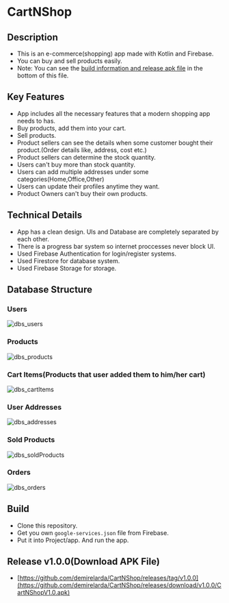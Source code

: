 # CartNShop

## Description
* This is an e-commerce(shopping) app made with Kotlin and Firebase.
* You can buy and sell products easily.
* Note: You can see the [build information and release apk file](https://github.com/demirelarda/CartNShop/blob/master/README.md#release-v100download-apk-file) in the bottom of this file.

## Key Features
* App includes all the necessary features that a modern shopping app needs to has.
* Buy products, add them into your cart.
* Sell products.
* Product sellers can see the details when some customer bought their product.(Order details like, address, cost etc.)
* Product sellers can determine the stock quantity.
* Users can't buy more than stock quantity.
* Users can add multiple addresses under some categories(Home,Office,Other)
* Users can update their profiles anytime they want.
* Product Owners can't buy their own products.

## Technical Details
* App has a clean design. UIs and Database are completely separated by each other.
* There is a progress bar system so internet proccesses never block UI.
* Used Firebase Authentication for login/register systems.
* Used Firestore for database system.
* Used Firebase Storage for storage.

## Database Structure
### Users
![dbs_users](https://user-images.githubusercontent.com/93993257/189739553-a7155485-811c-4390-a85d-9ba5e7dce7ec.PNG)

### Products
![dbs_products](https://user-images.githubusercontent.com/93993257/189739956-08e76308-cfa9-498d-beb2-391486a28bae.PNG)

### Cart Items(Products that user added them to him/her cart)
![dbs_cartItems](https://user-images.githubusercontent.com/93993257/189740119-3b544434-ba6e-4856-9365-a2bdce749254.PNG)

### User Addresses
![dbs_addresses](https://user-images.githubusercontent.com/93993257/189740265-9976f1a1-608e-4a39-8b5b-6e189204ccc5.PNG)

### Sold Products
![dbs_soldProducts](https://user-images.githubusercontent.com/93993257/189740407-b606a000-92cf-4443-b237-80089b6668e1.PNG)

### Orders
![dbs_orders](https://user-images.githubusercontent.com/93993257/189740793-18101102-f3ed-4ff2-93b4-2b538832e611.PNG)

## Build
* Clone this repository.
* Get you own `google-services.json` file from Firebase.
* Put it into Project/app. And run the app.

## Release v1.0.0(Download APK File)
* [https://github.com/demirelarda/CartNShop/releases/tag/v1.0.0](https://github.com/demirelarda/CartNShop/releases/download/v1.0.0/CartNShopV1.0.apk)

